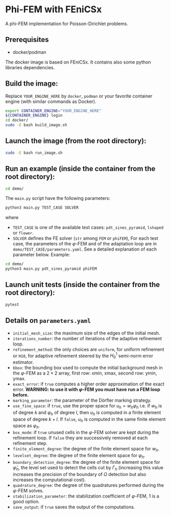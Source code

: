 # Phi-FEM with FEniCSx

A phi-FEM implementation for Poisson-Dirichlet problems.

## Prerequisites

- docker/podman

The docker image is based on FEniCSx.
It contains also some python libraries dependencies.

## Build the image:
Replace `YOUR_ENGINE_HERE` by `docker`, `podman` or your favorite container engine (with similar commands as Docker).
```bash
export CONTAINER_ENGINE="YOUR_ENGINE_HERE"
${CONTAINER_ENGINE} login
cd docker/
sudo -E bash build_image.sh
```

## Launch the image (from the root directory):
```bash
sudo -E bash run_image.sh
```

## Run an example (inside the container from the root directory):
```bash
cd demo/
```
The `main.py` script have the following parameters:
```bash
python3 main.py TEST_CASE SOLVER
```
where
- `TEST_CASE` is one of the available test cases: `pdt_sines_pyramid`, `lshaped` or `flower`.
- `SOLVER` defines the FE solver (`str` among `FEM` or `phiFEM`),
For each test case, the parameters of the $\varphi$-FEM and of the adaptation loop are in `demo/TEST_CASE/parameters.yaml`.
See a detailed explanation of each parameter below.
Example:
```bash
cd demo/
python3 main.py pdt_sines_pyramid phiFEM 
```

## Launch unit tests (inside the container from the root directory):
```bash
pytest
```

## Details on `parameters.yaml`

- `initial_mesh_size`: the maximum size of the edges of the initial mesh.
- `iterations_number`: the number of iterations of the adaptive refinement loop.
- `refinement_method`: the only choices are `uniform`, for uniform refinement or `H10`, for adaptive refinement steered by the $H^1_0$ semi-norm error estimator.
- `bbox`: the bounding box used to compute the initial background mesh in the $\varphi$-FEM as a $2\times 2$ array, first row: xmin, xmax, second row: ymin, ymax.
- `exact_error`: if `true` computes a higher order approximation of the exact error. **WARNING: to use it with $\varphi$-FEM you must have run a FEM loop before.**
- `marking_parameter`: the parameter of the Dörfler marking strategy.
- `use_fine_space`: if `true`, use the proper space for $u_h = w_h \varphi_h$ i.e. if $w_h$ is of degree $k$ and $\varphi_h$ of degree $l$, then $u_h$ is computed in a finite element space of degree $k+l$. If `false`, $u_h$ is computed in the same finite element space as $\varphi_h$.
- `box_mode`: if `true` unused cells in the $\varphi$-FEM solver are kept during the refinement loop. If `false` they are successively removed at each refinement step.
- `finite_element_degree`: the degree of the finite element space for $w_h$.
- `levelset_degree`: the degree of the finite element space for $\varphi_h$.
- `boundary_detection_degree`: the degree of the finite element space for $\hat \varphi_h$, the level set used to detect the cells cut by $\Gamma_h$ (increasing this value increases the precision of the boundary of $\Omega$ detection but also increases the computational cost).
- `quadrature_degree`: the degree of the quadratures performed during the $\varphi$-FEM solves.
- `stabilization_parameter`: the stabilization coefficient of $\varphi$-FEM, $1$ is a good option.
- `save_output`: if `true` saves the output of the computations.